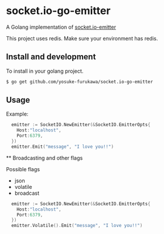 socket.io-go-emitter
=====================

A Golang implementation of [socket.io-emitter](https://github.com/Automattic/socket.io-emitter)

This project uses redis.
Make sure your environment has redis.

Install and development
--------------------

To install in your golang project.

```sh
$ go get github.com/yosuke-furukawa/socket.io-go-emitter
```

Usage
---------------------

Example:

```go
  emitter := SocketIO.NewEmitter(&SocketIO.EmitterOpts{
    Host:"localhost", 
    Port:6379,
  })
  emitter.Emit("message", "I love you!!")
```

** Broadcasting and other flags

Possible flags

- json
- volatile
- broadcast

```go
  emitter := SocketIO.NewEmitter(&SocketIO.EmitterOpts{
    Host:"localhost", 
    Port:6379,
  })
  emitter.Volatile().Emit("message", "I love you!!")
```


